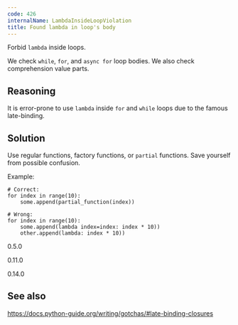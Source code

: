 ```yaml
---
code: 426
internalName: LambdaInsideLoopViolation
title: Found lambda in loop's body
---
```


Forbid `lambda` inside loops.

We check `while`, `for`, and `async for` loop bodies. We also check
comprehension value parts.

## Reasoning
It is error-prone to use `lambda` inside `for` and `while` loops due
to the famous late-binding.

## Solution
Use regular functions, factory functions, or `partial` functions.
Save yourself from possible confusion.

Example:

    # Correct:
    for index in range(10):
        some.append(partial_function(index))
    
    # Wrong:
    for index in range(10):
        some.append(lambda index=index: index * 10))
        other.append(lambda: index * 10))

<div class="versionadded">

0.5.0

</div>

<div class="versionchanged">

0.11.0

</div>

<div class="versionchanged">

0.14.0

</div>

## See also
<https://docs.python-guide.org/writing/gotchas/#late-binding-closures>